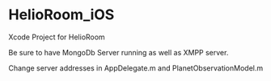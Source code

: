 HelioRoom_iOS
=============

Xcode Project for HelioRoom

Be sure to have MongoDb Server running as well as XMPP server.

Change server addresses in AppDelegate.m and PlanetObservationModel.m
